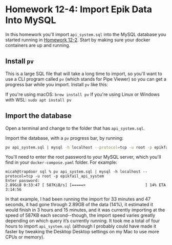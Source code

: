 # Homework 12-4: Import Epik Data Into MySQL

In this homework you'll import `api_system.sql` into the MySQL database you started running in [Homework 12-2](./homework-12-2.md). Start by making sure your docker containers are up and running.

## Install `pv`

This is a large SQL file that will take a long time to import, so you'll want to use a CLI program called `pv` (which stands for Pipe Viewer) so you can get a progress bar while you import. Install `pv` like this:

If you're using macOS: `brew install pv`
If you're using Linux or Windows with WSL: `sudo apt install pv`

## Import the database

Open a terminal and change to the folder that has `api_system.sql`.

Import the database, with a `pv` progress bar, by running:

```sh
pv api_system.sql | mysql -h localhost --protocol=tcp -u root -p epikfail_api_system
```

You'll need to enter the root password to your MySQL server, which you'll find in your `docker-compose.yaml` folder. For example:

```
micah@trapdoor sql % pv api_system.sql | mysql -h localhost --protocol=tcp -u root -p epikfail_api_system
Enter password: 
2.89GiB 0:33:47 [ 587KiB/s] [=====>                          ] 14% ETA 3:14:56
```

In that example, I had been running the import for 33 minutes and 47 seconds, it had gone through 2.89GB of the data (14%), it estimated it would finish in 3 hours and 15 minutes, and it was currently importing at the speed of 587KB each second--though, the import speed varies greatly depending on which query it’s currently running. It took me a total of four hours to import `api_system.sql` (although I probably could have made it faster by tweaking the Desktop Desktop settings on my Mac to use more CPUs or memory).